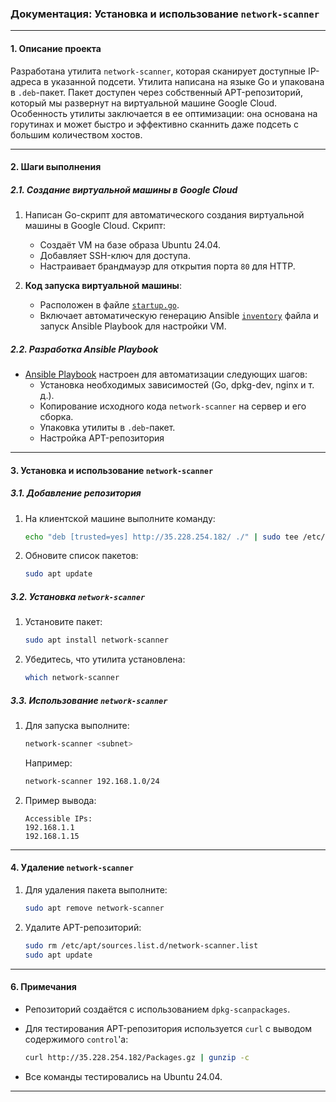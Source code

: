 ### Документация: Установка и использование `network-scanner`

---

#### **1. Описание проекта**
Разработана утилита `network-scanner`, которая сканирует доступные IP-адреса в указанной подсети. Утилита написана на языке Go и упакована в `.deb`-пакет. Пакет доступен через собственный APT-репозиторий, который мы развернут на виртуальной машине Google Cloud. Особенность утилиты заключается в ее оптимизации: она основана на горутинах и может быстро и эффективно сканнить даже подсеть с большим количеством хостов.

---

#### **2. Шаги выполнения**
##### **2.1. Создание виртуальной машины в Google Cloud**
1. Написан Go-скрипт для автоматического создания виртуальной машины в Google Cloud. Скрипт:
   - Создаёт VM на базе образа Ubuntu 24.04.
   - Добавляет SSH-ключ для доступа.
   - Настраивает брандмауэр для открытия порта `80` для HTTP.

2. **Код запуска виртуальной машины**:
   - Расположен в файле [`startup.go`](./startup.go).
   - Включает автоматическую генерацию Ansible [`inventory`](./ansible/inventory) файла и запуск Ansible Playbook для настройки VM.

##### **2.2. Разработка Ansible Playbook**
- [Ansible Playbook](./ansible/playbook.yml) настроен для автоматизации следующих шагов:
  - Установка необходимых зависимостей (Go, dpkg-dev, nginx и т. д.).
  - Копирование исходного кода `network-scanner` на сервер и его сборка.
  - Упаковка утилиты в `.deb`-пакет.
  - Настройка APT-репозитория

---

#### **3. Установка и использование `network-scanner`**

##### **3.1. Добавление репозитория**
1. На клиентской машине выполните команду:
   ```bash
   echo "deb [trusted=yes] http://35.228.254.182/ ./" | sudo tee /etc/apt/sources.list.d/network-scanner.list
   ```

2. Обновите список пакетов:
   ```bash
   sudo apt update
   ```

##### **3.2. Установка `network-scanner`**
1. Установите пакет:
   ```bash
   sudo apt install network-scanner
   ```

2. Убедитесь, что утилита установлена:
   ```bash
   which network-scanner
   ```

##### **3.3. Использование `network-scanner`**
1. Для запуска выполните:
   ```bash
   network-scanner <subnet>
   ```
   Например:
   ```bash
   network-scanner 192.168.1.0/24
   ```

2. Пример вывода:
   ```
   Accessible IPs:
   192.168.1.1
   192.168.1.15
   ```

---

#### **4. Удаление `network-scanner`**
1. Для удаления пакета выполните:
   ```bash
   sudo apt remove network-scanner
   ```

2. Удалите APT-репозиторий:
   ```bash
   sudo rm /etc/apt/sources.list.d/network-scanner.list
   sudo apt update
   ```

---

#### **6. Примечания**
- Репозиторий создаётся с использованием `dpkg-scanpackages`.
- Для тестирования APT-репозитория используется `curl` c выводом содержимого `control`'а:
  ```bash
  curl http://35.228.254.182/Packages.gz | gunzip -c
  ```

- Все команды тестировались на Ubuntu 24.04.

---
